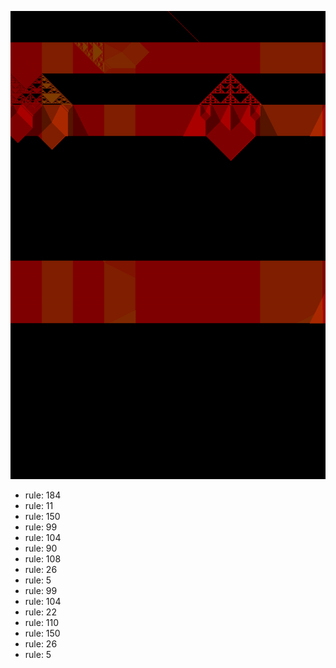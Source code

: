 ![photo](./output.png) 
 * rule: 184
* rule: 11
* rule: 150
* rule: 99
* rule: 104
* rule: 90
* rule: 108
* rule: 26
* rule: 5
* rule: 99
* rule: 104
* rule: 22
* rule: 110
* rule: 150
* rule: 26
* rule: 5
